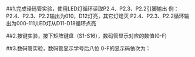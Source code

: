##1.完成译码管实验，使用LED灯循环读取P2.4、P2.3、P2.2引脚输出
    例：P2.4、P2.3、P2.2输出为010，D12灯亮，其它灯熄灭
    P2.4、P2.3、P2.2循环输出为000-111,LED灯从D11-D18循环点亮

##2.按键实验，按下矩阵键盘（S1-S16），数码管显示对应的数值(0-F)


##3.数码管实验，数码管显示学号后八位
    0-F的显示码依次为：
    